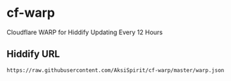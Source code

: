 # cf-warp
Cloudflare WARP for Hiddify
Updating Every 12 Hours

## Hiddify URL
```
https://raw.githubusercontent.com/AksiSpirit/cf-warp/master/warp.json
```
